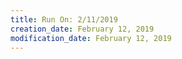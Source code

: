```yaml
---
title: Run On: 2/11/2019
creation_date: February 12, 2019
modification_date: February 12, 2019
---
```





